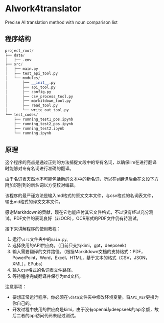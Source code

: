 # AIwork4translator
Precise AI translation method with noun comparison list

## 程序结构

```python
project_root/
├── data/
│   ├── .env
├── src/
│   ├── main.py
│   ├── test_api_tool.py
│   └── modules/
│       ├── __init__.py
│       ├── api_tool.py
│       ├── config.py
│       ├── csv_process_tool.py
│       ├── markitdown_tool.py
│       ├── read_tool.py
│       └── write_out_tool.py
└── test_codes/
    ├── running_test1_pos.ipynb
    ├── running_test2_pos.ipynb
    ├── running_test2.ipynb
    └── running.ipynb
```

## 原理

这个程序的亮点是通过正则的方法捕捉文段中的专有名词，以确保llm在进行翻译时能够对专有名词进行准确的翻译。

由于名词表天然地不可能包括新的文本中的新名词，所以在ai翻译后会在文段下方附加识别到的新名词以方便校对编辑。

该程序的最严谨方法是输入md格式的原文文本文件，与csv格式的名词表文件，输出md格式的译文文本文件。

感谢Markitdown的贡献，现在它也能应付其它文件格式，不过没有经过充分测试。PDF文件的表现良好（非OCR），OCR形式的PDF文件仍有待测试。

接下来讲解程序的使用教程：

1. 运行`\src`文件夹中的`main.py`。
2. 选择使用的API供应商。（目前只支持kimi，gpt，deepseek）
3. 输入需要翻译的文件路径。（根据Markitdown文档的支持格式：PDF，PowerPoint，Word，Excel，HTML，基于文本的格式（CSV，JSON，XML），EPubs）
4. 输入csv格式的名词表文件路径。
5. 等待程序完成翻译并保存为md文档。

注意事项：

- 要想正常运行程序，你必须在`\data`文件夹中修改环境变量。将`API_KEY`更换为你自己的。
- 开发过程中使用的供应商是kimi，由于没有openai与deepseek的api余额，故后二者的api访问代码未经过测试。
